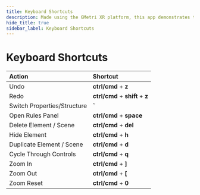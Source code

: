 ```yaml
---
title: Keyboard Shortcuts
description: Made using the GMetri XR platform, this app demonstrates the compatibility of the GMetri platform with external services like chatbot.
hide_title: true
sidebar_label: Keyboard Shortcuts
---
```


# Keyboard Shortcuts


| Action                      | Shortcut                         |
|:----------------------------|:---------------------------------|
| Undo                        | **ctrl/cmd** + **z**             |
| Redo                        | **ctrl/cmd** + **shift** + **z** |
| Switch Properties/Structure | **`**                            |
| Open Rules Panel            | **ctrl/cmd** + **space**         |
| Delete Element / Scene      | **ctrl/cmd** + **del**           |
| Hide Element                | **ctrl/cmd** + **h**             |
| Duplicate Element / Scene   | **ctrl/cmd** + **d**             |
| Cycle Through Controls      | **ctrl/cmd** + **q**             |
| Zoom In                     | **ctrl/cmd** + **]**             |
| Zoom Out                    | **ctrl/cmd** + **[**             |
| Zoom Reset                  | **ctrl/cmd** + **0**             |